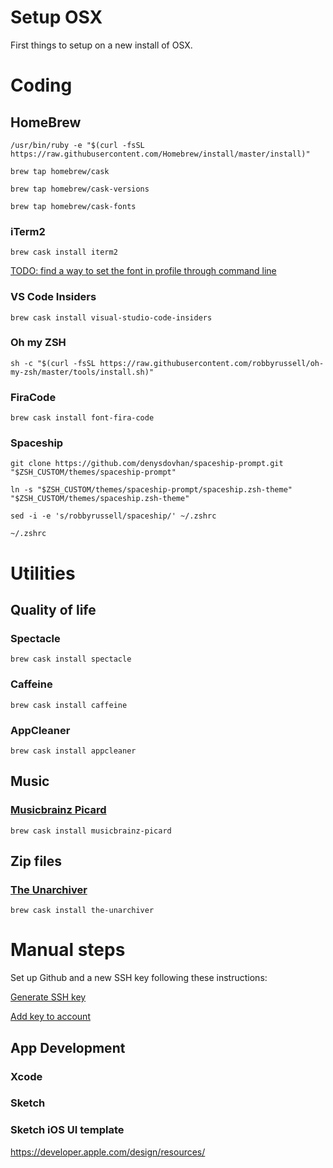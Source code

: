 # Setup OSX
First things to setup on a new install of OSX.

# Coding

## HomeBrew

`/usr/bin/ruby -e "$(curl -fsSL https://raw.githubusercontent.com/Homebrew/install/master/install)"`

`brew tap homebrew/cask`

`brew tap homebrew/cask-versions`

`brew tap homebrew/cask-fonts`

### iTerm2

`brew cask install iterm2`

[TODO: find a way to set the font in profile through command line](https://iterm2.com/documentation-dynamic-profiles.html)

### VS Code Insiders

`brew cask install visual-studio-code-insiders`

### Oh my ZSH
`sh -c "$(curl -fsSL https://raw.githubusercontent.com/robbyrussell/oh-my-zsh/master/tools/install.sh)"`

### FiraCode
`brew cask install font-fira-code`

### Spaceship
`git clone https://github.com/denysdovhan/spaceship-prompt.git "$ZSH_CUSTOM/themes/spaceship-prompt"`

`ln -s "$ZSH_CUSTOM/themes/spaceship-prompt/spaceship.zsh-theme" "$ZSH_CUSTOM/themes/spaceship.zsh-theme"`

`sed -i -e 's/robbyrussell/spaceship/' ~/.zshrc`

`~/.zshrc`

# Utilities

## Quality of life

### Spectacle
`brew cask install spectacle`

### Caffeine
`brew cask install caffeine`

### AppCleaner
`brew cask install appcleaner`

## Music

### [Musicbrainz Picard](https://picard.musicbrainz.org/)

`brew cask install musicbrainz-picard`

## Zip files

### [The Unarchiver](https://theunarchiver.com/)

`brew cask install the-unarchiver`

# Manual steps
Set up Github and a new SSH key following these instructions:

[Generate SSH key](https://help.github.com/en/articles/generating-a-new-ssh-key-and-adding-it-to-the-ssh-agent)

[Add key to account](https://help.github.com/en/articles/adding-a-new-ssh-key-to-your-github-account)

## App Development

### Xcode

### Sketch

### Sketch iOS UI template
https://developer.apple.com/design/resources/
